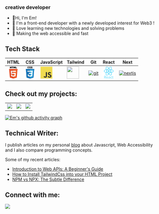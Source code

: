 ### creative developer


- :panda_face:Hi, I'm Em!
- :thought_balloon: I'm a front-end developer with a newly developed interest for Web3 !
- 💬  Love learning new technologies and solving problems 
- :green_heart: Making the web accessible and fast

## Tech Stack

| HTML          | CSS |  JavaScript | Tailwind  | Git | React | Next |
| ------------- | --- | ------------| ----------| --- |------ |----- |
| <a href="https://www.w3.org/html/" target="_blank"><img src="https://raw.githubusercontent.com/devicons/devicon/master/icons/html5/html5-original-wordmark.svg"  alt="html5" width="40" height="40"/></a>  | <a href="https://www.w3schools.com/css/" target="_blank"><img src="https://raw.githubusercontent.com/devicons/devicon/master/icons/css3/css3-original-wordmark.svg"  alt="css3" width="40" height="40"/></a>  |  <a href="https://developer.mozilla.org/en-US/docs/Web/JavaScript" target="_blank"><img  src="https://raw.githubusercontent.com/devicons/devicon/master/icons/javascript/javascript-original.svg" alt="javascript" width="40" height="40"/></a> |<a href="https://tailwindcss.com/" target="_blank"><img src="https://cdn.jsdelivr.net/gh/devicons/devicon@latest/icons/tailwindcss/tailwindcss-original.svg" width="40" height="40" /></a> | <a href="https://git-scm.com/" target="_blank"><img src="https://www.vectorlogo.zone/logos/git-scm/git-scm-icon.svg" alt="git" width="40" height="40"/></a> |  <a href="https://reactjs.org/" target="_blank"><img src="https://raw.githubusercontent.com/devicons/devicon/master/icons/react/react-original-wordmark.svg" alt="react" width="40" height="40"/></a> | <a href="https://nextjs.org/" target="_blank"><img src="https://devicons.railway.app/i/nextjs-light.svg" alt="nextjs" width="40" height="40"/></a> |  
 


   
## Check out my projects: 
<table>
	<tr>
		<td> <a href="https://github.com/codemerything/starsearch"><img src="https://github-readme-stats.vercel.app/api/pin/?username=codemerything&repo=starsearch" /></a></td>
				<td> <a href="https://github.com/codemerything/starsearch"><img src="https://github-readme-stats.vercel.app/api/pin/?username=codemerything&repo=activity-forecast" /></a></td>
				<td> <a href="https://github.com/codemerything/starsearch"><img src="https://github-readme-stats.vercel.app/api/pin/?username=codemerything&repo=thequizapp" /></a></td>
	</tr>
	
</table>

[![Em's github activity graph](https://github-readme-activity-graph.vercel.app/graph?username=codemerything&bg_color=1d2a3a&color=5BCDEC&line=5BCDEC&point=FFFFFF&hide_border=true)](https://github.com/codemerything/starsearch)

## Technical Writer:
<p>I publish articles on my personal <a href="https://mmnldm.hashnode.dev/">blog</a> about Javascript, Web Accessibility and I also compare programming concepts. </p>

Some of my recent articles:
- [Introduction to Web APIs: A Beginner's Guide](https://mmnldm.hashnode.dev/introduction-to-web-apis/)
- [How to Install TailwindCss into your HTML Project](https://mmnldm.hashnode.dev/how-to-install-tailwind-css-in-your-html-project/)
- [NPM vs NPX: The Subtle Difference](https://mmnldm.hashnode.dev/npm-vs-npx/)
 
## Connect with me:

<p>
<a href = "https://www.linkedin.com/in/mmnldm"><img src="https://img.icons8.com/fluent/48/000000/linkedin.png"/></a>
</p>
